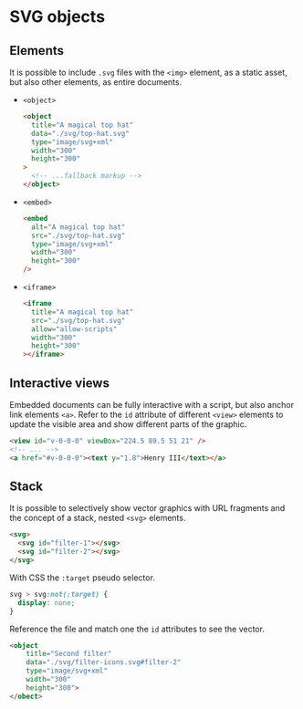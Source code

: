 # SVG objects

## Elements

It is possible to include `.svg` files with the `<img>` element, as a static asset, but also other elements, as entire documents.

- `<object>`

  ```html
  <object
    title="A magical top hat"
    data="./svg/top-hat.svg"
    type="image/svg+xml"
    width="300"
    height="300"
  >
    <!-- ...fallback markup -->
  </object>
  ```

- `<embed>`

  ```html
  <embed
    alt="A magical top hat"
    src="./svg/top-hat.svg"
    type="image/svg+xml"
    width="300"
    height="300"
  />
  ```

- `<iframe>`

  ```html
  <iframe
    title="A magical top hat"
    src="./svg/top-hat.svg"
    allow="allow-scripts"
    width="300"
    height="300"
  ></iframe>
  ```

## Interactive views

Embedded documents can be fully interactive with a script, but also anchor link elements `<a>`. Refer to the `id` attribute of different `<view>` elements to update the visible area and show different parts of the graphic.

```html
<view id="v-0-0-0" viewBox="224.5 89.5 51 21" />
<!-- ... -->
<a href="#v-0-0-0"><text y="1.8">Henry III</text></a>
```

## Stack

It is possible to selectively show vector graphics with URL fragments and the concept of a stack, nested `<svg>` elements.

```html
<svg>
  <svg id="filter-1"></svg>
  <svg id="filter-2"></svg>
</svg>
```

With CSS the `:target` pseudo selector.

```css
svg > svg:not(:target) {
  display: none;
}
```

Reference the file and match one the `id` attributes to see the vector.

```html
<object
    title="Second filter"
    data="./svg/filter-icons.svg#filter-2"
    type="image/svg+xml"
    width="300"
    height="300">
</obect>
```
